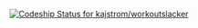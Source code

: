[ ![Codeship Status for kajstrom/workoutslacker](https://codeship.com/projects/29d16600-d7fb-0133-0d83-022bc4c189a9/status?branch=master)](https://codeship.com/projects/143089)